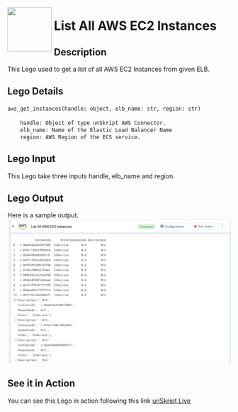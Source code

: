 [<img align="left" src="https://unskript.com/assets/favicon.png" width="100" height="100" style="padding-right: 5px">](https://unskript.com/assets/favicon.png) 
<h1>List All AWS EC2 Instances </h1>

## Description
This Lego used to get a list of all AWS EC2 Instances from given ELB.


## Lego Details

    aws_get_instances(handle: object, elb_name: str, region: str)

        handle: Object of type unSkript AWS Connector.
        elb_name: Name of the Elastic Load Balancer Name
        region: AWS Region of the ECS service.
## Lego Input

This Lego take three inputs handle, elb_name and region.


## Lego Output
Here is a sample output.
<img src="./1.png">


## See it in Action

You can see this Lego in action following this link [unSkript Live](https://us.app.unskript.io)